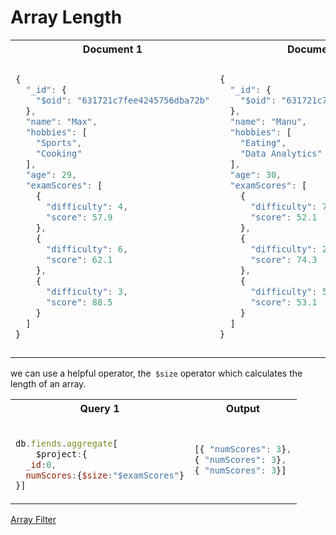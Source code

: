 # Array Length
<table>
<tr>
<th>Document 1</th>
<th> Document 2 </th>
<th> Document 3 </th>
</tr>

<tr> 
<td>

```js
{
  "_id": {
    "$oid": "631721c7fee4245756dba72b"
  },
  "name": "Max",
  "hobbies": [
    "Sports",
    "Cooking"
  ],
  "age": 29,
  "examScores": [
    {
      "difficulty": 4,
      "score": 57.9
    },
    {
      "difficulty": 6,
      "score": 62.1
    },
    {
      "difficulty": 3,
      "score": 88.5
    }
  ]
}

```
</td>

<td>

```js
{
  "_id": {
    "$oid": "631721c7fee4245756dba72c"
  },
  "name": "Manu",
  "hobbies": [
    "Eating",
    "Data Analytics"
  ],
  "age": 30,
  "examScores": [
    {
      "difficulty": 7,
      "score": 52.1
    },
    {
      "difficulty": 2,
      "score": 74.3
    },
    {
      "difficulty": 5,
      "score": 53.1
    }
  ]
}

```
</td>

<td>

```js

{
  "_id": {
    "$oid": "631721c7fee4245756dba72d"
  },
  "name": "Maria",
  "hobbies": [
    "Cooking",
    "Skiing"
  ],
  "age": 29,
  "examScores": [
    {
      "difficulty": 3,
      "score": 75.1
    },
    {
      "difficulty": 8,
      "score": 44.2
    },
    {
      "difficulty": 6,
      "score": 61.5
    }
  ]
}
```
</td>
</tr>
</table>

 we can use a helpful operator, the` $size` operator which calculates the length of an array.
 <table>
<tr>
<th>Query 1</th>
<th> Output </th>
</tr>
<tr>
<td>

```js

db.fiends.aggregate[
    $project:{
  _id:0,
  numScores:{$size:"$examScores"}
}]
```
</td>

<td>

```js
[{ "numScores": 3},
{ "numScores": 3},
{ "numScores": 3}]
```
</td>
</tr>
 </table>

 [Array Filter](ArrayLength.md)
